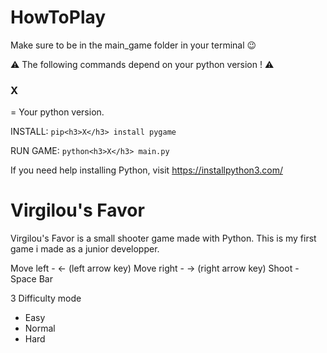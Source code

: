# HowToPlay

Make sure to be in the main_game folder in your terminal :wink:

:warning: The following commands depend on your python version ! :warning:

<h3>X</h3> = Your python version.

INSTALL: `pip<h3>X</h3> install pygame`

RUN GAME: `python<h3>X</h3> main.py`

If you need help installing Python, visit https://installpython3.com/

# Virgilou's Favor

Virgilou's Favor is a small shooter game made with Python.
This is my first game i made as a junior developper.

Move left  -   ← (left arrow key)
Move right -   → (right arrow key)
Shoot      -   Space Bar

3 Difficulty mode 
  -  Easy
  -  Normal
  -  Hard


